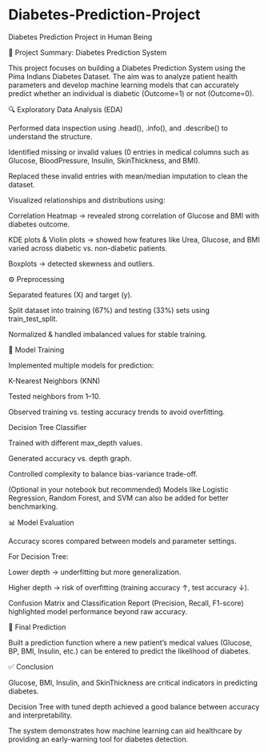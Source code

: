 # Diabetes-Prediction-Project
Diabetes Prediction Project in Human Being


📝 Project Summary: Diabetes Prediction System

This project focuses on building a Diabetes Prediction System using the Pima Indians Diabetes Dataset. The aim was to analyze patient health parameters and develop machine learning models that can accurately predict whether an individual is diabetic (Outcome=1) or not (Outcome=0).

🔍 Exploratory Data Analysis (EDA)

Performed data inspection using .head(), .info(), and .describe() to understand the structure.

Identified missing or invalid values (0 entries in medical columns such as Glucose, BloodPressure, Insulin, SkinThickness, and BMI).

Replaced these invalid entries with mean/median imputation to clean the dataset.

Visualized relationships and distributions using:

Correlation Heatmap → revealed strong correlation of Glucose and BMI with diabetes outcome.

KDE plots & Violin plots → showed how features like Urea, Glucose, and BMI varied across diabetic vs. non-diabetic patients.

Boxplots → detected skewness and outliers.

⚙️ Preprocessing

Separated features (X) and target (y).

Split dataset into training (67%) and testing (33%) sets using train_test_split.

Normalized & handled imbalanced values for stable training.

🤖 Model Training

Implemented multiple models for prediction:

K-Nearest Neighbors (KNN)

Tested neighbors from 1–10.

Observed training vs. testing accuracy trends to avoid overfitting.

Decision Tree Classifier

Trained with different max_depth values.

Generated accuracy vs. depth graph.

Controlled complexity to balance bias-variance trade-off.

(Optional in your notebook but recommended) Models like Logistic Regression, Random Forest, and SVM can also be added for better benchmarking.

📊 Model Evaluation

Accuracy scores compared between models and parameter settings.

For Decision Tree:

Lower depth → underfitting but more generalization.

Higher depth → risk of overfitting (training accuracy ↑, test accuracy ↓).

Confusion Matrix and Classification Report (Precision, Recall, F1-score) highlighted model performance beyond raw accuracy.

🎯 Final Prediction

Built a prediction function where a new patient’s medical values (Glucose, BP, BMI, Insulin, etc.) can be entered to predict the likelihood of diabetes.

✅ Conclusion

Glucose, BMI, Insulin, and SkinThickness are critical indicators in predicting diabetes.

Decision Tree with tuned depth achieved a good balance between accuracy and interpretability.

The system demonstrates how machine learning can aid healthcare by providing an early-warning tool for diabetes detection.
